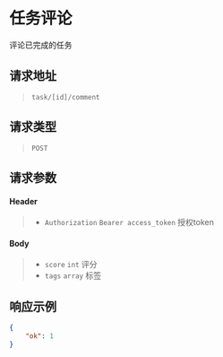 # 任务评论

评论已完成的任务

## 请求地址

> `task/[id]/comment`

## 请求类型

> `POST`

## 请求参数

#### Header

> - `Authorization` `Bearer access_token` 授权token

#### Body

> - `score` `int` 评分
> - `tags` `array`  标签

## 响应示例

```json
{
    "ok": 1
}
```
